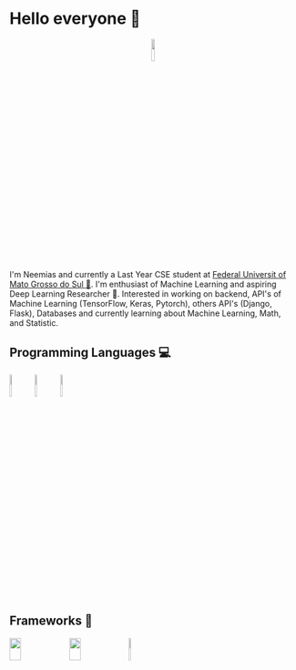 # Hello everyone 👋


<p align="center"><img src="https://raw.githubusercontent.com/coderjojo/coderjojo/master/img/github.gif" width="10%" height="10%"></p> 

I'm Neemias and currently a Last Year CSE student at [Federal Universit of Mato Grosso do Sul :school:](https://www.ufms.br). I'm enthusiast of Machine Learning and aspiring Deep Learning Researcher :pencil:. Interested in working on backend, API's of Machine Learning (TensorFlow, Keras, Pytorch), others API's (Django, Flask), Databases and currently learning about Machine Learning, Math, and Statistic.


## Programming Languages :computer:

<img src="https://raw.githubusercontent.com/coderjojo/coderjojo/master/img/python.svg" width="8%" height="10%"> <img src="https://raw.githubusercontent.com/coderjojo/coderjojo/master/img/cpp.png" width="8%" height="10%"> <img src="https://raw.githubusercontent.com/coderjojo/coderjojo/master/img/js.png" width="8%" height="10%">


## Frameworks :rocket:

<img src="https://www.gstatic.com/devrel-devsite/prod/vbf66214f2f7feed2e5d8db155bab9ace53c57c494418a1473b23972413e0f3ac/tensorflow/images/lockup.svg" width="20%" height="10%"> <img src="https://keras.io/img/logo.png" width="20%" height="10%"> <img src="https://pytorch.org/assets/images/pytorch-logo.png" width="8%" height="10%">





<!--
**neemiasbsilva/neemiasbsilva** is a ✨ _special_ ✨ repository because its `README.md` (this file) appears on your GitHub profile.

Here are some ideas to get you started:

- 🔭 I’m currently working on ...
- 🌱 I’m currently learning ...
- 👯 I’m looking to collaborate on ...
- 🤔 I’m looking for help with ...
- 💬 Ask me about ...
- 📫 How to reach me: ...
- 😄 Pronouns: ...
- ⚡ Fun fact: ...
-->
